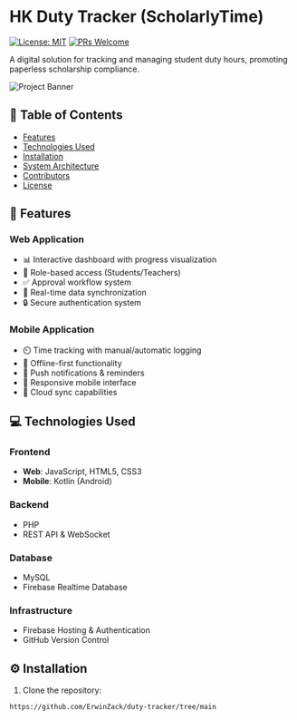 # HK Duty Tracker (ScholarlyTime)

[![License: MIT](https://img.shields.io/badge/License-MIT-yellow.svg)](https://opensource.org/licenses/MIT)
[![PRs Welcome](https://img.shields.io/badge/PRs-welcome-brightgreen.svg)](https://github.com/yourusername/hk-duty-tracker/pulls)

A digital solution for tracking and managing student duty hours, promoting paperless scholarship compliance.

![Project Banner](https://via.placeholder.com/1200x400?text=HK+Duty+Tracker+Banner)

## 📖 Table of Contents
- [Features](#-features)
- [Technologies Used](#-technologies-used)
- [Installation](#%EF%B8%8F-installation)
- [System Architecture](#-system-architecture)
- [Contributors](#-contributors)
- [License](#-license)

## 🚀 Features

### Web Application
- 📊 Interactive dashboard with progress visualization
- 👥 Role-based access (Students/Teachers)
- ✅ Approval workflow system
- 🔄 Real-time data synchronization
- 🔒 Secure authentication system

### Mobile Application
- ⏲️ Time tracking with manual/automatic logging
- 📲 Offline-first functionality
- 🔔 Push notifications & reminders
- 📱 Responsive mobile interface
- 🔄 Cloud sync capabilities

## 💻 Technologies Used

### Frontend
- **Web**: JavaScript, HTML5, CSS3
- **Mobile**: Kotlin (Android)

### Backend
- PHP 
- REST API & WebSocket

### Database
- MySQL
- Firebase Realtime Database

### Infrastructure
- Firebase Hosting & Authentication
- GitHub Version Control

## ⚙️ Installation

1. Clone the repository:
```bash
https://github.com/ErwinZack/duty-tracker/tree/main
